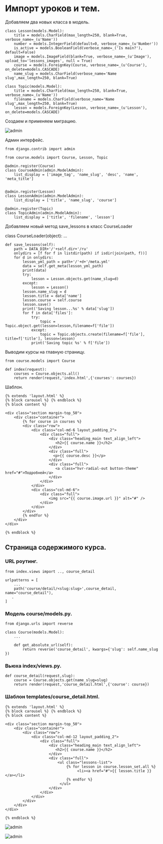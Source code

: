 # Импорт уроков и тем.

Добавляем два новых класса в модель.

    class Lesson(models.Model):
        title = models.CharField(max_length=250, blank=True, verbose_name=_(u'Name'))
        number = models.IntegerField(default=0, verbose_name=_(u'Number'))
        is_active = models.BooleanField(verbose_name=_('Is main?'), default=False)
        image = models.ImageField(blank=True, verbose_name=_(u'Image'), upload_to='lessons_images', null = True)
        course = models.ForeignKey(Course, verbose_name=_(u'Course'), on_delete=models.CASCADE)
        name_slug = models.CharField(verbose_name='Name slug',max_length=250, blank=True)

    class Topic(models.Model):
        title = models.CharField(max_length=250, blank=True, verbose_name=_(u'Name'))
        filename = models.CharField(verbose_name='Name slug',max_length=250, blank=True)
        lesson = models.ForeignKey(Lesson, verbose_name=_(u'Lesson'), on_delete=models.CASCADE)

Создаем и применяем миграцию.

![admin]({path-to-subject}/images/1.png)

Админ интерфейс.

    from django.contrib import admin

    from course.models import Course, Lesson, Topic

    @admin.register(Course)
    class CourseAdmin(admin.ModelAdmin):
        list_display = ['image_tag', 'name_slug', 'desc', 'name', 'meta_title']


    @admin.register(Lesson)
    class LessonAdmin(admin.ModelAdmin):
        list_display = ['title', 'name_slug', 'course']

    @admin.register(Topic)
    class TopicAdmin(admin.ModelAdmin):
        list_display = ['title', 'filename', 'lesson']

Добавляем новый метод save_lessons в класс CourseLoader

class CourseLoader(object):
    ...

    def save_lessons(self):
        path = DATA_DIR+'/'+self.dir+'/ru'
        onlydirs = [f for f in listdir(path) if isdir(join(path, f))]
        for d in onlydirs:
            lesson_yml_path = path+'/'+d+'/meta.yml'
            data = self.get_meta(lesson_yml_path)
            print(data)
            try:
                lesson = Lesson.objects.get(name_slug=d)
            except:
                lesson = Lesson()
            lesson.name_slug = d
            lesson.title = data['name']
            lesson.course = self.course
            lesson.save()
            print('Saving lesson...%s' % data['slug'])
            for f in data['files']:
                try:
                    topic = Topic.object.get(lesson=lesson,filename=f['file'])
                except:
                    topic = Topic.objects.create(filename=f['file'], title=f['title'], lesson=lesson)
                print('Saving topic %s' % f['file'])

Выводим курсы на главную страницу.

    from course.models import Course

    def index(request):
        courses = Course.objects.all()
        return render(request,'index.html',{'courses': courses})

Шаблон.

    {% extends 'layout.html' %}
    {% block carousel %} {% endblock %}
    {% block content %}

    <div class="section margin-top_50">
        <div class="container">
            {% for course in courses %}
            <div class="row">
                <div class="col-md-6 layout_padding_2">
                    <div class="full">
                        <div class="heading_main text_align_left">
                           <h2>{{ course.name }}</h2>
                        </div>
                        <div class="full">
                          <p>{{ course.desc }}</p>
                        </div>
                        <div class="full">
                           <a class="hvr-radial-out button-theme" href="#">Подробней</a>
                        </div>
                    </div>
                </div>
                <div class="col-md-6">
                    <div class="full">
                        <img src="{{ course.image.url }}" alt="#" />
                    </div>
                </div>
            </div>
            {% endfor %}
        </div>
    </div>

    {% endblock %}

## Страница содержимого курса.


### URL роутинг.

    from index.views import .., course_detail

    urlpatterns = [
        ...
        path('course/detail/<slug:slug>',course_detail, name="course_detail"),
       .
    ]

### Модель course/models.py.

    from django.urls import reverse

    class Course(models.Model):
        ...

        def get_absolute_url(self):
            return reverse('course_detail', kwargs={'slug': self.name_slug })

### Вьюха index/views.py.

    def course_detail(request,slug):
        course = Course.objects.get(name_slug=slug)
        return render(request,'course_detail.html',{'course': course})


### Шаблон templates/course_detail.html.

    {% extends 'layout.html' %}
    {% block carousel %} {% endblock %}
    {% block content %}

    <div class="section margin-top_50">
        <div class="container">
            <div class="row">
                <div class="col-md-12 layout_padding_2">
                    <div class="full">
                        <div class="heading_main text_align_left">
                           <h2>{{ course.name }}</h2>
                        </div>
                        <div class="full">
                            <ul class="lessons-list">
                                {% for lesson in course.lesson_set.all %}
                                     <li><a href="#">{{ lesson.title }}</a></li>
                                {% endfor %}
                             </ul>
                        </div>
                    </div>
                </div>
            </div>        
        </div>
    </div>

    {% endblock %}


![admin]({path-to-subject}/images/2.png)

![admin]({path-to-subject}/images/2.png)


